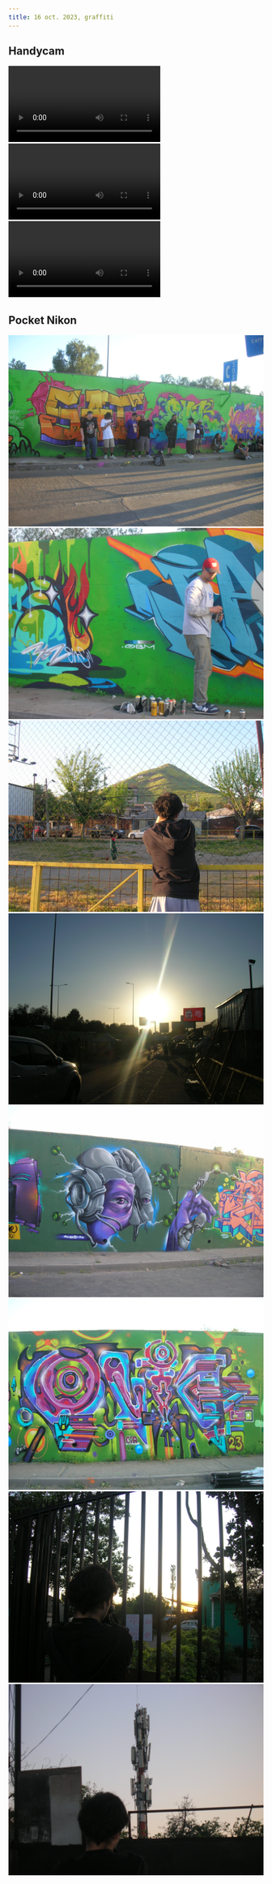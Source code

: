 ```yaml
---
title: 16 oct. 2023, graffiti
---
```

## Handycam
<div class="videodiv">
<video src="M2U00008.mp4#t=0.001" playsinline controls title="Title"></video>
<video src="M2U00009.mp4#t=0.001" playsinline controls title="Title"></video>
<video src="M2U00019.mp4#t=0.001" playsinline controls title="Title"></video>
</div>

## Pocket Nikon
![](DSCN5506.jpg)
![](DSCN5517.jpg)
![](DSCN5519.jpg)
![](DSCN5520.jpg)
![](DSCN5528.jpg)
![](DSCN5531.jpg)
![](DSCN5532.jpg)
![](DSCN5537.jpg)